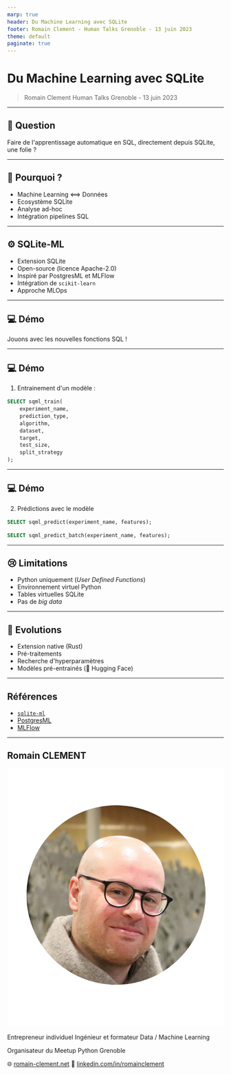 ```yaml
---
marp: true
header: Du Machine Learning avec SQLite
footer: Romain Clement - Human Talks Grenoble - 13 juin 2023
theme: default
paginate: true
---
```


# Du Machine Learning avec SQLite

> Romain Clement
> Human Talks Grenoble - 13 juin 2023

---

## 🙋 Question

Faire de l'apprentissage automatique en SQL, directement depuis SQLite, une folie ?

---

## 🤷 Pourquoi ?

- Machine Learning <==> Données
- Ecosystème SQLite
- Analyse ad-hoc
- Intégration pipelines SQL

---

## ⚙️ SQLite-ML

- Extension SQLite
- Open-source (licence Apache-2.0)
- Inspiré par PostgresML et MLFlow
- Intégration de `scikit-learn`
- Approche MLOps

<!--
---

## 💡 Fonctionnalités

- 4 nouvelles fonctions SQL
- Chargement de jeux de données connus
- Entraînement supervisé (classification, régression)
- Prédiction unique et _batch_
- Sélection automatique de modèle
-->

---

## 💻 Démo

Jouons avec les nouvelles fonctions SQL !

<!--
---

## 💻 Démo

1. Chargement d'un jeu de données :

```sql
SELECT sqml_load_dataset(name, table);
```
-->

---

## 💻 Démo

1. Entrainement d'un modèle :

```sql
SELECT sqml_train(
    experiment_name,
    prediction_type,
    algorithm,
    dataset,
    target,
    test_size,
    split_strategy
);
```

<!--
Vue SQL `appartements_grenoble_2021` pour vente appartement à Grenoble en 2021

```sql
SELECT sqml_train(
  'Prediction appartements Grenoble',
  'regression',
  'linear_regression',
  'appartements_grenoble_2021',
  'valeur'
) AS training;
```
-->

---

## 💻 Démo

2. Prédictions avec le modèle

```sql
SELECT sqml_predict(experiment_name, features);
```

```sql
SELECT sqml_predict_batch(experiment_name, features);
```

<!--
Par exemple, pour prédire la valeur foncière d'un T3 de 50m2 place Victor Hugo :

```sql
SELECT round(
  sqml_predict(
    'Prediction appartements Grenoble',
    json_object(
      'surface', 50,
      'pieces', 3,
      'latitude', 45.1893525,
      'longitude', 5.7216074
    )
  )
) AS prediction
```

Par exemple, pour prédire la valeur foncière d'un T4 100m2 place Victor Hugo :

```sql
SELECT round(
  sqml_predict(
    'Prediction appartements Grenoble',
    json_object(
      'surface', 100,
      'pieces', 4,
      'latitude', 45.1893525,
      'longitude', 5.7216074
    )
  )
) AS prediction
```
-->

---

## 😢 Limitations

- Python uniquement (_User Defined Functions_)
- Environnement virtuel Python
- Tables virtuelles SQLite
- Pas de _big data_

---

## 🚀 Evolutions

- Extension native (Rust)
- Pré-traitements
- Recherche d'hyperparamètres
- Modèles pré-entrainés (🤗 Hugging Face)

---

## Références

- [`sqlite-ml`](https://github.com/rclement/sqlite-ml)
- [PostgresML](https://postgresml.org)
- [MLFlow](https://mlflow.org)

---

## Romain CLEMENT

![bg right width:80%](face.png)

Entrepreneur individuel
Ingénieur et formateur
Data / Machine Learning

Organisateur du Meetup Python Grenoble

🌐 [romain-clement.net](https://romain-clement.net)
🔗 [linkedin.com/in/romainclement](https://www.linkedin.com/in/romainclement)
